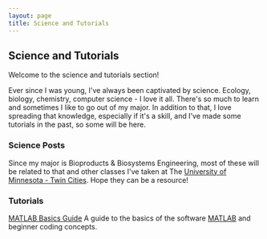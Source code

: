 ```yaml
---
layout: page
title: Science and Tutorials
---
```

## Science and Tutorials
Welcome to the science and tutorials section!

Ever since I was young, I've always been captivated by science. Ecology, biology, chemistry, computer science - I love it all. There's so much to learn and sometimes I like to go out of my major. In addition to that, I love spreading that knowledge, especially if it's a skill, and I've made some tutorials in the past, so some will be here.

### Science Posts
Since my major is Bioproducts & Biosystems Engineering, most of these will be related to that and other classes I've taken at The [University of Minnesota - Twin Cities](https://twin-cities.umn.edu/). Hope they can be a resource!

### Tutorials

[MATLAB Basics Guide](/blog/Science-and-Tutorials/MATLAB-Basics-Guide/)
A guide to the basics of the software [MATLAB](https://www.mathworks.com/products/matlab.html) and beginner coding concepts.
